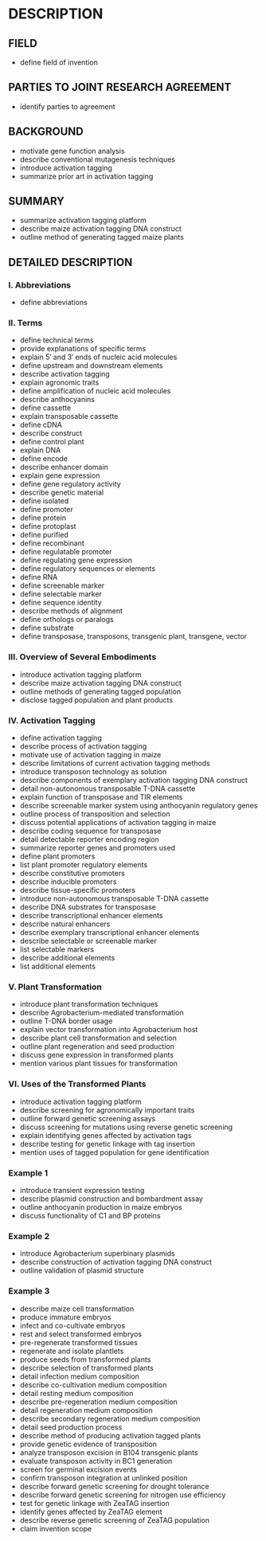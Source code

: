 # DESCRIPTION

## FIELD

- define field of invention

## PARTIES TO JOINT RESEARCH AGREEMENT

- identify parties to agreement

## BACKGROUND

- motivate gene function analysis
- describe conventional mutagenesis techniques
- introduce activation tagging
- summarize prior art in activation tagging

## SUMMARY

- summarize activation tagging platform
- describe maize activation tagging DNA construct
- outline method of generating tagged maize plants

## DETAILED DESCRIPTION

### I. Abbreviations

- define abbreviations

### II. Terms

- define technical terms
- provide explanations of specific terms
- explain 5′ and 3′ ends of nucleic acid molecules
- define upstream and downstream elements
- describe activation tagging
- explain agronomic traits
- define amplification of nucleic acid molecules
- describe anthocyanins
- define cassette
- explain transposable cassette
- define cDNA
- describe construct
- define control plant
- explain DNA
- define encode
- describe enhancer domain
- explain gene expression
- define gene regulatory activity
- describe genetic material
- define isolated
- define promoter
- define protein
- define protoplast
- define purified
- define recombinant
- define regulatable promoter
- define regulating gene expression
- define regulatory sequences or elements
- define RNA
- define screenable marker
- define selectable marker
- define sequence identity
- describe methods of alignment
- define orthologs or paralogs
- define substrate
- define transposase, transposons, transgenic plant, transgene, vector

### III. Overview of Several Embodiments

- introduce activation tagging platform
- describe maize activation tagging DNA construct
- outline methods of generating tagged population
- disclose tagged population and plant products

### IV. Activation Tagging

- define activation tagging
- describe process of activation tagging
- motivate use of activation tagging in maize
- describe limitations of current activation tagging methods
- introduce transposon technology as solution
- describe components of exemplary activation tagging DNA construct
- detail non-autonomous transposable T-DNA cassette
- explain function of transposase and TIR elements
- describe screenable marker system using anthocyanin regulatory genes
- outline process of transposition and selection
- discuss potential applications of activation tagging in maize
- describe coding sequence for transposase
- detail detectable reporter encoding region
- summarize reporter genes and promoters used
- define plant promoters
- list plant promoter regulatory elements
- describe constitutive promoters
- describe inducible promoters
- describe tissue-specific promoters
- introduce non-autonomous transposable T-DNA cassette
- describe DNA substrates for transposase
- describe transcriptional enhancer elements
- describe natural enhancers
- describe exemplary transcriptional enhancer elements
- describe selectable or screenable marker
- list selectable markers
- describe additional elements
- list additional elements

### V. Plant Transformation

- introduce plant transformation techniques
- describe Agrobacterium-mediated transformation
- outline T-DNA border usage
- explain vector transformation into Agrobacterium host
- describe plant cell transformation and selection
- outline plant regeneration and seed production
- discuss gene expression in transformed plants
- mention various plant tissues for transformation

### VI. Uses of the Transformed Plants

- introduce activation tagging platform
- describe screening for agronomically important traits
- outline forward genetic screening assays
- discuss screening for mutations using reverse genetic screening
- explain identifying genes affected by activation tags
- describe testing for genetic linkage with tag insertion
- mention uses of tagged population for gene identification

### Example 1

- introduce transient expression testing
- describe plasmid construction and bombardment assay
- outline anthocyanin production in maize embryos
- discuss functionality of C1 and BP proteins

### Example 2

- introduce Agrobacterium superbinary plasmids
- describe construction of activation tagging DNA construct
- outline validation of plasmid structure

### Example 3

- describe maize cell transformation
- produce immature embryos
- infect and co-cultivate embryos
- rest and select transformed embryos
- pre-regenerate transformed tissues
- regenerate and isolate plantlets
- produce seeds from transformed plants
- describe selection of transformed plants
- detail infection medium composition
- describe co-cultivation medium composition
- detail resting medium composition
- describe pre-regeneration medium composition
- detail regeneration medium composition
- describe secondary regeneration medium composition
- detail seed production process
- describe method of producing activation tagged plants
- provide genetic evidence of transposition
- analyze transposon excision in B104 transgenic plants
- evaluate transposon activity in BC1 generation
- screen for germinal excision events
- confirm transposon integration at unlinked position
- describe forward genetic screening for drought tolerance
- describe forward genetic screening for nitrogen use efficiency
- test for genetic linkage with ZeaTAG insertion
- identify genes affected by ZeaTAG element
- describe reverse genetic screening of ZeaTAG population
- claim invention scope

